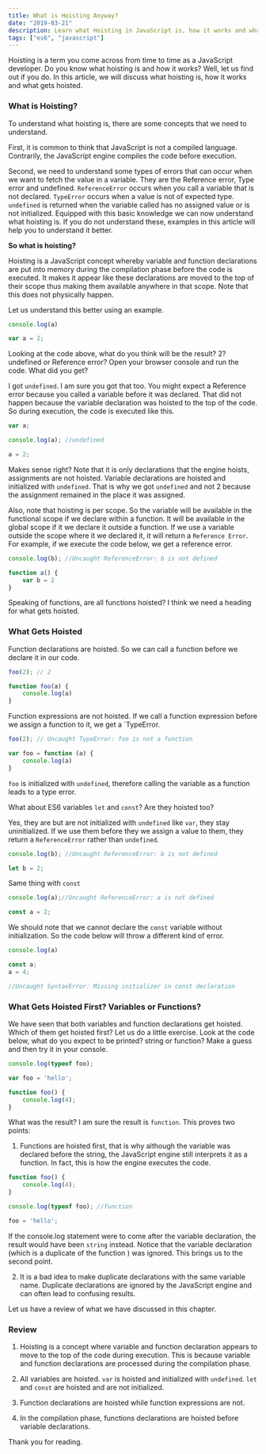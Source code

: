 ```yaml
---
title: What is Hoisting Anyway?
date: "2019-03-21"
description: Learn what Hoisting in JavaScript is, how it works and what gets hoisted.
tags: ["es6", "javascript"]
---
```


Hoisting is a term you come across from time to time as a JavaScript developer. Do you know what hoisting is and how it works? Well, let us find out if you do. In this article, we will discuss what hoisting is, how it works and what gets hoisted. 

<h3>What is Hoisting? </h3>
To understand what hoisting is, there are some concepts that we need to understand. 

First, it is common to think that JavaScript is not a compiled language. Contrarily, the JavaScript engine compiles the code before execution. 

Second, we need to understand some types of errors that can occur when we want to fetch the value in a variable. They are the Reference error, Type error and undefined. `ReferenceError` occurs when you call a variable that is not declared. `TypeError` occurs when a value is not of expected type. `undefined` is returned when the variable called has no assigned value or is not initialized. Equipped with this basic knowledge we can now understand what hoisting is. If you do not understand these, examples in this article will help you to understand it better.

<b>So what is hoisting? </b>

Hoisting is a JavaScript concept whereby variable and function declarations are put into memory during the compilation phase before the code is executed. It makes it appear like these declarations are moved to the top of their scope thus making them available anywhere in that scope. Note that this does not physically happen. 

Let us understand this better using an example.

```js
console.log(a)

var a = 2;
```

Looking at the code above, what do you think will be the result? 2? undefined or Reference error? Open your browser console and run the code. What did you get?

I got `undefined`. I am sure you got that too. You might expect a Reference error because you called a variable before it was declared. That did not happen because the variable declaration was hoisted to the top of the code. So during execution, the code is executed like this.

```js
var a;

console.log(a); //undefined

a = 2;

``` 

Makes sense right? Note that it is only declarations that the engine hoists, assignments are not hoisted. Variable declarations are hoisted and initialized with `undefined`. That is why we got `undefined` and not 2 because the assignment remained in the place it was assigned.

Also, note that hoisting is per scope. So the variable will be available in the functional scope if we declare within a function.  It will be available in the global scope if it we declare it outside a function. If we use a variable outside the scope where it we declared it, it will return a `Reference Error`. For example, if we execute the code below, we get a reference error.

```js
console.log(b); //Uncaught ReferenceError: b is not defined

function a() {
    var b = 2
}
```
Speaking of functions, are all functions hoisted? I think we need a heading for what gets hoisted.

<h3>What Gets Hoisted</h3>

Function declarations are hoisted. So we can call a function before we declare it in our code. 

```js
foo(2); // 2

function foo(a) {
    console.log(a)
}

```

Function expressions are not hoisted. If we call a function expression before we assign a function to it, we get a `TypeError.

```js
foo(2); // Uncaught TypeError: foo is not a function

var foo = function (a) {
    console.log(a)
}

```

`foo` is initialized with `undefined`, therefore calling the variable as a function leads to a type error.

What about ES6 variables `let` and `const`? Are they hoisted too?

Yes, they are but are not initialized with `undefined` like `var`, they stay uninitialized. If we use them before they we assign a value to them, they return a `ReferenceError` rather than `undefined`.

```js
console.log(b); //Uncaught ReferenceError: b is not defined

let b = 2;

```

Same thing with `const`

```js
console.log(a);//Uncaught ReferenceError: a is not defined

const a = 2;
```

We should note that we cannot declare the `const` variable without initialization. So the code below will throw a different kind of error.

```js
console.log(a)

const a;
a = 4;

//Uncaught SyntaxError: Missing initializer in const declaration
```

<h3>What Gets Hoisted First? Variables or Functions?</h3>

We have seen that both variables and function declarations get hoisted. Which of them get hoisted first? Let us do a little exercise. Look at the code below, what do you expect to be printed? string or function? Make a guess and then try it in your console.

```js
console.log(typeof foo);

var foo = 'hello';

function foo() {
    console.log(4);
}

```

What was the result? I am sure the result is `function`. This proves two points:

1. Functions are hoisted first, that is why although the variable was declared before the string, the JavaScript engine still interprets it as a function. In fact, this is how the engine executes the code.

```js
function foo() {
    console.log(4);
}

console.log(typeof foo); //function

foo = 'hello';
```

If the console.log statement were to come after the variable declaration, the result would have been `string` instead. Notice that the variable declaration (which is a duplicate of the function ) was ignored. This brings us to the second point. 

2. It is a bad idea to make duplicate declarations with the same variable name. Duplicate declarations are ignored by the JavaScript engine and can often lead to confusing results.

Let us have a review of what we have discussed in this chapter.

<h3>Review</h3>

1. Hoisting is a concept where variable and function declaration appears to move to the top of the code during execution. This is because variable and function declarations are processed during the compilation phase. 

2. All variables are hoisted. `var` is hoisted and initialized with `undefined`. `let` and `const` are hoisted and are not initialized.

3. Function declarations are hoisted while function expressions are not.

4. In the compilation phase, functions declarations are hoisted before variable declarations.

Thank you for reading.